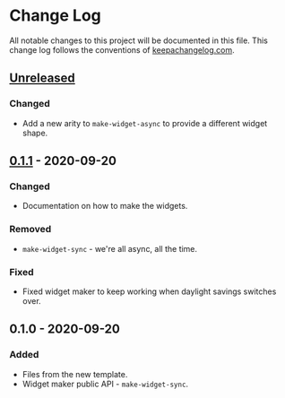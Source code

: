 # Change Log
All notable changes to this project will be documented in this file. This change log follows the conventions of [keepachangelog.com](http://keepachangelog.com/).

## [Unreleased]
### Changed
- Add a new arity to `make-widget-async` to provide a different widget shape.

## [0.1.1] - 2020-09-20
### Changed
- Documentation on how to make the widgets.

### Removed
- `make-widget-sync` - we're all async, all the time.

### Fixed
- Fixed widget maker to keep working when daylight savings switches over.

## 0.1.0 - 2020-09-20
### Added
- Files from the new template.
- Widget maker public API - `make-widget-sync`.

[Unreleased]: https://github.com/your-name/hobbitbuilder/compare/0.1.1...HEAD
[0.1.1]: https://github.com/your-name/hobbitbuilder/compare/0.1.0...0.1.1
